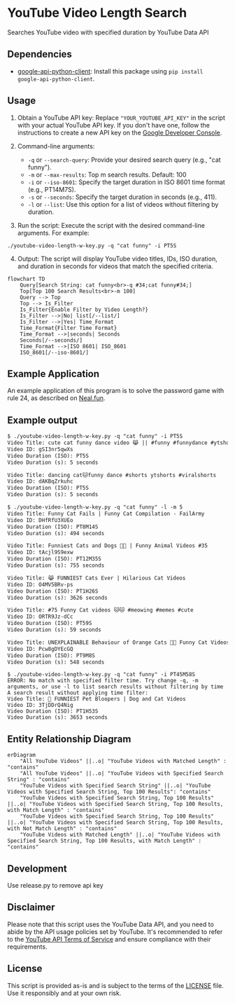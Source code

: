 # YouTube Video Length Search

Searches YouTube video with specified duration by YouTube Data API

## Dependencies

- [google-api-python-client](https://pypi.org/project/google-api-python-client/): Install this package using `pip install google-api-python-client`.

## Usage

1. Obtain a YouTube API key: Replace `"YOUR_YOUTUBE_API_KEY"` in the script with your actual YouTube API key. If you don't have one, follow the instructions to create a new API key on the [Google Developer Console](https://console.developers.google.com/).

2. Command-line arguments:
   - `-q` or `--search-query`: Provide your desired search query (e.g., "cat funny").
   - `-m` or `--max-results`: Top m search results. Default: 100
   - `-i` or `--iso-8601`: Specify the target duration in ISO 8601 time format (e.g., PT14M7S).
   - `-s` or `--seconds`: Specify the target duration in seconds (e.g., 411).
   - `-l` or `--list`: Use this option for a list of videos without filtering by duration.

3. Run the script: Execute the script with the desired command-line arguments. For example:
```
./youtube-video-length-w-key.py -q "cat funny" -i PT5S
```

4. Output: The script will display YouTube video titles, IDs, ISO duration, and duration in seconds for videos that match the specified criteria.

```mermaid
flowchart TD
    Query[Search String: cat funny<br>-q #34;cat funny#34;]
    Top[Top 100 Search Results<br>-m 100]
    Query --> Top
    Top --> Is_Filter
    Is_Filter{Enable Filter by Video Length?}
    Is_Filter -->|No| list[/--list/]
    Is_Filter -->|Yes| Time_Format
    Time_Format{Filter Time Format}
    Time_Format -->|seconds| Seconds
    Seconds[/--seconds/]
    Time_Format -->|ISO 8601| ISO_8601
    ISO_8601[/--iso-8601/]
```
## Example Application

An example application of this program is to solve the password game with rule 24, as described on [Neal.fun](https://neal.fun/password-game/).

## Example output
```txt
$ ./youtube-video-length-w-key.py -q "cat funny" -i PT5S
Video Title: cute cat funny dance video 😹 || #funny #funnydance #ytshort #shortfeed #youtubeshorts  #shortviral
Video ID: gSI3nr5qwXs
Video Duration (ISO): PT5S
Video Duration (s): 5 seconds

Video Title: dancing cat🐱funny dance #shorts ytshorts #viralshorts
Video ID: dAKBqZrkuhc
Video Duration (ISO): PT5S
Video Duration (s): 5 seconds
```
```txt
$ ./youtube-video-length-w-key.py -q "cat funny" -l -m 5
Video Title: Funny Cat Fails | Funny Cat Compilation - FailArmy
Video ID: DHfRfU3XUEo
Video Duration (ISO): PT8M14S
Video Duration (s): 494 seconds

Video Title: Funniest Cats and Dogs 🐶🐱 | Funny Animal Videos #35
Video ID: tAcjl9S9exw
Video Duration (ISO): PT12M35S
Video Duration (s): 755 seconds

Video Title: 😹 FUNNIEST Cats Ever | Hilarious Cat Videos
Video ID: O4MV5BRv-ps
Video Duration (ISO): PT1H26S
Video Duration (s): 3626 seconds

Video Title: #75 Funny Cat videos 🐱🐱 #meowing #memes #cute
Video ID: ORTR9Jz-dCc
Video Duration (ISO): PT59S
Video Duration (s): 59 seconds

Video Title: UNEXPLAINABLE Behaviour of Orange Cats 🍊😹 Funny Cat Videos 2024
Video ID: Pcw8gDYEcGQ
Video Duration (ISO): PT9M8S
Video Duration (s): 548 seconds
```
```
$ ./youtube-video-length-w-key.py -q "cat funny" -i PT45M58S
ERROR: No match with specified filter time. Try change -q, -m arguments, or use -l to list search results without filtering by time
A search result without applying time filter:
Video Title: 🤣 FUNNIEST Pet Bloopers | Dog and Cat Videos
Video ID: 3TjDDrQ4Nig
Video Duration (ISO): PT1H53S
Video Duration (s): 3653 seconds
```

## Entity Relationship Diagram
```mermaid
erDiagram
    "All YouTube Videos" ||..o| "YouTube Videos with Matched Length" : "contains"
    "All YouTube Videos" ||..o| "YouTube Videos with Specified Search String" : "contains"
    "YouTube Videos with Specified Search String" ||..o| "YouTube Videos with Specified Search String, Top 100 Results": "contains"
    "YouTube Videos with Specified Search String, Top 100 Results" ||..o| "YouTube Videos with Specified Search String, Top 100 Results, with Match Length" : "contains"
    "YouTube Videos with Specified Search String, Top 100 Results" ||..o| "YouTube Videos with Specified Search String, Top 100 Results, with Not Match Length" : "contains"
    "YouTube Videos with Matched Length" ||..o| "YouTube Videos with Specified Search String, Top 100 Results, with Match Length" : "contains"
```

## Development
Use release.py to remove api key

## Disclaimer

Please note that this script uses the YouTube Data API, and you need to abide by the API usage policies set by YouTube. It's recommended to refer to the [YouTube API Terms of Service](https://developers.google.com/youtube/terms/api-services-terms-of-service) and ensure compliance with their requirements.

## License

This script is provided as-is and is subject to the terms of the [LICENSE](LICENSE) file. Use it responsibly and at your own risk.